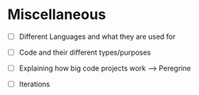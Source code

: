 # Miscellaneous

- [ ] Different Languages and what they are used for 
- [ ] Code and their different types/purposes
- [ ] Explaining how big code projects work —> Peregrine 
- [ ] Iterations

